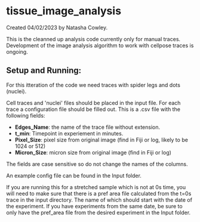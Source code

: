 # tissue_image_analysis
Created 04/02/2023 by Natasha Cowley.

This is the cleanned up analysis code currently only for manual traces. Development of the image analysis algorithm to work with cellpose traces is ongoing.

## Setup and Running:

For this itteration of the code we need traces with spider legs and dots (nuclei).

Cell traces and 'nuclei' files should be placed in the input file. For each trace a configuration file should be filled out. This is a .csv file with the following fields:


 - **Edges_Name**: the name of the trace file without extension.
 - **t_min**: Timepoint in experiement in minutes.
 - **Pixel_Size**: pixel size from original image (find in Fiji or log, likely to be 1024 or 512)
 - **Micron_Size**: micron size from original image (find in Fiji or log)


The fields are case sensitive so do not change the names of the columns.

An example config file can be found in the Input folder.

If you are running this for a stretched sample which is not at 0s time, you will need to make sure 
that there is a pref area file calculated from the t=0s trace in the input directory. The name of
which should start with the date of the experiment. If you have experiments from the same date, be
sure to only have the pref_area file from the desired experiment in the Input folder.


